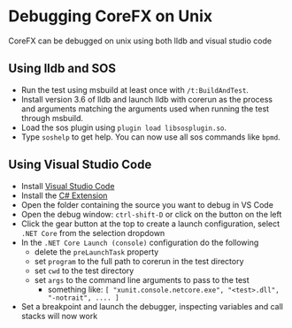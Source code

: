 Debugging CoreFX on Unix
==========================

CoreFX can be debugged on unix using both lldb and visual studio code

## Using lldb and SOS

- Run the test using msbuild at least once with `/t:BuildAndTest`.
- Install version 3.6 of lldb and launch lldb with corerun as the process and arguments matching the arguments used when running the test through msbuild.
- Load the sos plugin using `plugin load libsosplugin.so`.
- Type `soshelp` to get help. You can now use all sos commands like `bpmd`.

## Using Visual Studio Code

- Install [Visual Studio Code](https://code.visualstudio.com/)
- Install the [C# Extension](https://marketplace.visualstudio.com/items?itemName=ms-vscode.csharp)
- Open the folder containing the source you want to debug in VS Code
- Open the debug window: `ctrl-shift-D` or click on the button on the left
- Click the gear button at the top to create a launch configuration, select `.NET Core` from the selection dropdown
- In the `.NET Core Launch (console)` configuration do the following
  - delete the `preLaunchTask` property
  - set `program` to the full path to corerun in the test directory
  - set `cwd` to the test directory
  - set `args` to the command line arguments to pass to the test
    - something like: `[ "xunit.console.netcore.exe", "<test>.dll", "-notrait", .... ]`
- Set a breakpoint and launch the debugger, inspecting variables and call stacks will now work
